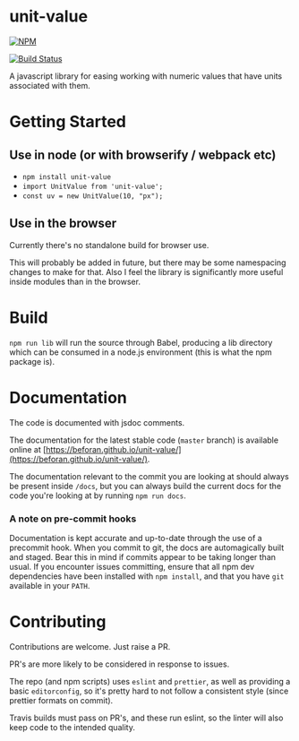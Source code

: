 # unit-value

[![NPM](https://nodei.co/npm/unit-value.png?compact=true)](https://nodei.co/npm/unit-value/)

[![Build Status](https://travis-ci.org/beforan/unit-value.svg?branch=master)](https://travis-ci.org/beforan/unit-value)

A javascript library for easing working with numeric values that have units associated with them.

# Getting Started

## Use in node (or with browserify / webpack etc)

* `npm install unit-value`
* `import UnitValue from 'unit-value';`
* `const uv = new UnitValue(10, "px");`

## Use in the browser

Currently there's no standalone build for browser use.

This will probably be added in future, but there may be some namespacing changes to make for that.
Also I feel the library is significantly more useful inside modules than in the browser.

# Build

`npm run lib` will run the source through Babel, producing a lib directory which can be consumed in a node.js environment (this is what the npm package is).

# Documentation

The code is documented with jsdoc comments.

The documentation for the latest stable code (`master` branch) is available online at [https://beforan.github.io/unit-value/](https://beforan.github.io/unit-value/).

The documentation relevant to the commit you are looking at should always be present inside `/docs`, but you can always build the current docs for the code you're looking at by running `npm run docs`.

### A note on pre-commit hooks

Documentation is kept accurate and up-to-date through the use of a precommit hook. When you commit to git, the docs are automagically built and staged. Bear this in mind if commits appear to be taking longer than usual. If you encounter issues committing, ensure that all npm dev dependencies have been installed with `npm install`, and that you have `git` available in your `PATH`.

# Contributing

Contributions are welcome. Just raise a PR.

PR's are more likely to be considered in response to issues.

The repo (and npm scripts) uses `eslint` and `prettier`, as well as providing a basic `editorconfig`, so it's pretty hard to not follow a consistent style (since prettier formats on commit).

Travis builds must pass on PR's, and these run eslint, so the linter will also keep code to the intended quality.
